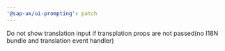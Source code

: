 ```yaml
---
'@sap-ux/ui-prompting': patch
---
```


Do not show translation input if transplation props are not passed(no I18N bundle and translation event handler)
